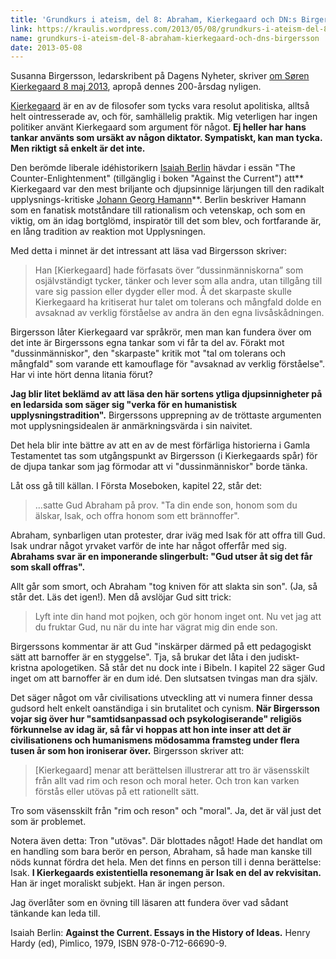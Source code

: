 ```yaml
---
title: 'Grundkurs i ateism, del 8: Abraham, Kierkegaard och DN:s Birgersson'
link: https://kraulis.wordpress.com/2013/05/08/grundkurs-i-ateism-del-8-abraham-kierkegaard-och-dns-birgersson/
name: grundkurs-i-ateism-del-8-abraham-kierkegaard-och-dns-birgersson
date: 2013-05-08
---
```

Susanna Birgersson, ledarskribent på Dagens Nyheter, skriver [om Søren Kierkegaard 8 maj 2013](http://www.dn.se/ledare/signerat/abraham-kierkegaard-och-samtiden), apropå dennes 200-årsdag nyligen.

[Kierkegaard](http://en.wikipedia.org/wiki/S%C3%B8ren_Kierkegaard) är en av de filosofer som tycks vara resolut apolitiska, alltså helt ointresserade av, och för, samhällelig praktik. Mig veterligen har ingen politiker använt Kierkegaard som argument för något. **Ej heller har hans tankar använts som ursäkt av någon diktator. Sympatiskt, kan man tycka. Men riktigt så enkelt är det inte.**



Den berömde liberale idéhistorikern [Isaiah Berlin](http://en.wikipedia.org/wiki/Isaiah_Berlin) hävdar i essän "The Counter-Enlightenment" (tillgänglig i boken "Against the Current") att** Kierkegaard var den mest briljante och djupsinnige lärjungen till den radikalt upplysnings-kritiske [Johann Georg Hamann](http://en.wikipedia.org/wiki/Georg_Johann_Hamann)**. Berlin beskriver Hamann som en fanatisk motståndare till rationalism och vetenskap, och som en viktig, om än idag bortglömd, inspiratör till det som blev, och fortfarande är, en lång tradition av reaktion mot Upplysningen.

Med detta i minnet är det intressant att läsa vad Birgersson skriver:

> Han [Kierkegaard] hade förfasats över ”dussinmänniskorna” som osjälvständigt tycker, tänker och lever som alla andra, utan tillgång till vare sig passion eller dygder eller mod. Å det skarpaste skulle Kierkegaard ha kritiserat hur talet om tolerans och mångfald dolde en avsaknad av verklig förståelse av andra än den egna livsåskådningen.

Birgersson låter Kierkegaard var språkrör, men man kan fundera över om det inte är Birgerssons egna tankar som vi får ta del av. Förakt mot "dussinmänniskor", den "skarpaste" kritik mot "tal om tolerans och mångfald" som varande ett kamouflage för "avsaknad av verklig förståelse". Har vi inte hört denna litania förut?

**Jag blir litet beklämd av att läsa den här sortens ytliga djupsinnigheter på en ledarsida som säger sig "verka för en humanistisk upplysningstradition".** Birgerssons upprepning av de tröttaste argumenten mot upplysningsidealen är anmärkningsvärda i sin naivitet.

Det hela blir inte bättre av att en av de mest förfärliga historierna i Gamla Testamentet tas som utgångspunkt av Birgersson (i Kierkegaards spår) för de djupa tankar som jag förmodar att vi "dussinmänniskor" borde tänka.

Låt oss gå till källan. I Första Moseboken, kapitel 22, står det:

> ...satte Gud Abraham på prov. "Ta din ende son, honom som du älskar, Isak, och offra honom som ett brännoffer".

Abraham, synbarligen utan protester, drar iväg med Isak för att offra till Gud. Isak undrar något yrvaket varför de inte har något offerfår med sig. **Abrahams svar är en imponerande slingerbult: "Gud utser åt sig det får som skall offras".**

Allt går som smort, och Abraham "tog kniven för att slakta sin son". (Ja, så står det. Läs det igen!). Men då avslöjar Gud sitt trick:

> Lyft inte din hand mot pojken, och gör honom inget ont. Nu vet jag att du fruktar Gud, nu när du inte har vägrat mig din ende son.

Birgerssons kommentar är att Gud "inskärper därmed på ett pedagogiskt sätt att barnoffer är en styggelse". Tja, så brukar det låta i den judiskt-kristna apologetiken. Så står det nu dock inte i Bibeln. I kapitel 22 säger Gud inget om att barnoffer är en dum idé. Den slutsatsen tvingas man dra själv.

Det säger något om vår civilisations utveckling att vi numera finner dessa gudsord helt enkelt oanständiga i sin brutalitet och cynism. **När Birgersson vojar sig över hur "samtidsanpassad och psykologiserande" religiös förkunnelse av idag är, så får vi hoppas att hon inte inser att det är civilisationens och humanismens mödosamma framsteg under flera tusen år som hon ironiserar över.** Birgersson skriver att:

> [Kierkegaard] menar att berättelsen illustrerar att tro är väsensskilt från allt vad rim och reson och moral heter. Och tron kan varken förstås eller utövas på ett rationellt sätt.

Tro som väsensskilt från "rim och reson" och "moral". Ja, det är väl just det som är problemet.

Notera även detta: Tron "utövas". Där blottades något! Hade det handlat om en handling som bara berör en person, Abraham, så hade man kanske till nöds kunnat fördra det hela. Men det finns en person till i denna berättelse: Isak. **I Kierkegaards existentiella resonemang är Isak en del av rekvisitan.** Han är inget moraliskt subjekt. Han är ingen person.

Jag överlåter som en övning till läsaren att fundera över vad sådant tänkande kan leda till.

Isaiah Berlin: **Against the Current. Essays in the History of Ideas.** Henry Hardy (ed), Pimlico, 1979, ISBN 978-0-712-66690-9.

